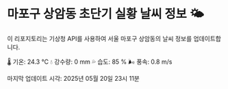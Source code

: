 
# 마포구 상암동 초단기 실황 날씨 정보 🌤️

이 리포지토리는 기상청 API를 사용하여 서울 마포구 상암동의 날씨 정보를 업데이트합니다. 

🌡️ 기온: 24.3 ℃
💧 강수량: 0 mm
💦 습도: 85 %
🌬️ 풍속: 0.8 m/s

마지막 업데이트 시각: 2025년 05월 20일 23시 11분    
